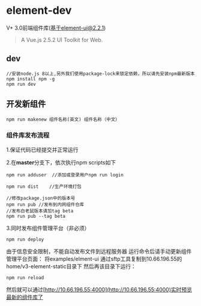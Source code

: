 # element-dev

 V+ 3.0前端组件库(基于element-ui@2.2.1)

> A Vue.js 2.5.2 UI Toolkit for Web.

## dev
```shell
//安装node.js 8以上,另外我们使用package-lock来锁定依赖，所以请先安装npm最新版本
npm install npm -g 
npm run dev
```

## 开发新组件
```shell
npm run makenew 组件名称(英文) 组件名称（中文）
```

### 组件库发布流程
1.保证代码已经提交并正常运行

2.在**master**分支下，依次执行npm scripts如下
```shell
npm run adduser  //添加或登录用户npm run login

npm run dist    //生产环境打包

//修改package.json中的版本号
npm run pub //发布到内网组件仓库
//发布白老鼠版本请加tag beta
npm run pub --tag beta
```
3.同时发布组件管理平台（非必须）
```shell
npm run deploy
```
由于信息安全限制，不能自动发布文件到远程服务器
运行命令后请手动更新组件管理平台页面：
将examples/elment-ui 通过sftp工具复制到10.66.196.55的home/v3-element-static目录下
然后再该目录下运行：
```shell
npm run reload
```
然后就可以通过[http://10.66.196.55:4000](http://10.66.196.55:4000)实时预览最新的组件库了